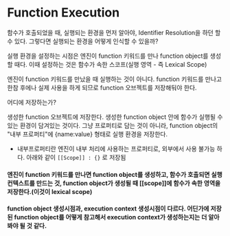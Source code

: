 # Function Execution

함수가 호출되었을 때, 실행되는 환경을 먼저 알아야, Identifier Resolution을 하던 할 수 있다. 그렇다면 실행되는 환경을 어떻게 인식할 수 있을까?

실행 환경을 설정하는 시점은
엔진이 function 키워드를 만나 function object를 생성할 때다. 이때 설정하는 것은 함수가 속한 스코프(실행 영역 - 즉 Lexical Scope)

엔진이 function 키워드를 만났을 때 실행하는 것이 아니다. function 키워드를 만나고 한참 후에나 실제 사용을 하게 되므로 function 오브젝트를 저장해둬야 한다.

어디에 저장하는가?

생성한 function 오브젝트에 저장한다. 생성한 function object 안에 함수가 실행될 수 있는 환경이 담겨있는 것이다. 그냥 프로퍼티로 담는 것이 아니라, function object의 "내부 프로퍼티"에 {name:value} 형태로 실행 환경을 저장한다.

- 내부프로퍼티란 엔진이 내부 처리에 사용하는 프로퍼티로, 외부에서 사용 불가능 하다. 아래와 같이 `[[Scope]] : {}` 로 저장됨

#### 엔진이 function 키워드를 만나면 function object를 생성하고, 함수가 호출되면 실행컨텍스트를 만드는 것, function object가 생성될 때 [[scope]]에 함수가 속한 영역을 저장한다.(이것이 lexical scope)

#### function object 생성시점과, execution context 생성시점이 다르다. 어딘가에 저장된 function object를 어떻게 참고해서 execution context가 생성하는지는 더 알아봐야 될 것 같다.
